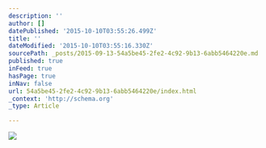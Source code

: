 ```yaml
---
description: ''
author: []
datePublished: '2015-10-10T03:55:26.499Z'
title: ''
dateModified: '2015-10-10T03:55:16.330Z'
sourcePath: _posts/2015-09-13-54a5be45-2fe2-4c92-9b13-6abb5464220e.md
published: true
inFeed: true
hasPage: true
inNav: false
url: 54a5be45-2fe2-4c92-9b13-6abb5464220e/index.html
_context: 'http://schema.org'
_type: Article

---
```

![](https://the-grid-user-content.s3-us-west-2.amazonaws.com/cb9614cf-8be4-44eb-9b0a-7c348e07b718.png)